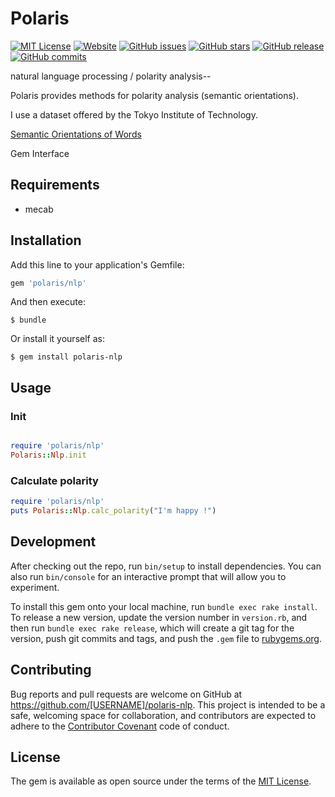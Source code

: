 # Polaris

[![MIT License](http://img.shields.io/badge/license-MIT-blue.svg?style=flat)](LICENSE)
[![Website](https://img.shields.io/website-up-down-green-red/http/shields.io.svg?maxAge=2592000)](https://rubygems.org/gems/polaris-nlp)
[![GitHub issues](https://img.shields.io/github/issues/himkt/polaris.svg)](https://github.com/himkt/polaris/issues)
[![GitHub stars](https://img.shields.io/github/stars/himkt/polaris.svg)](https://github.com/himkt/polaris/stargazers) 
[![GitHub release](https://img.shields.io/github/release/qubyte/rubidium.svg?maxAge=2592000)](https://github.com/himkt/polaris) 
[![GitHub commits](https://img.shields.io/github/commits-since/SubtitleEdit/subtitleedit/3.4.7.svg?maxAge=2592000)](https://github.com/himkt/polaris)

natural language processing / polarity analysis--

Polaris provides methods for polarity analysis (semantic orientations).  

I use a dataset offered by the Tokyo Institute of Technology.  

[Semantic Orientations of Words](http://www.lr.pi.titech.ac.jp/~takamura/pndic_en.html)  

Gem Interface

## Requirements

* mecab

## Installation

Add this line to your application's Gemfile:

```ruby
gem 'polaris/nlp'
```

And then execute:

    $ bundle

Or install it yourself as:

    $ gem install polaris-nlp

## Usage

### Init

```ruby

require 'polaris/nlp'
Polaris::Nlp.init

```

### Calculate polarity

```ruby
require 'polaris/nlp'
puts Polaris::Nlp.calc_polarity("I'm happy !")
```

## Development

After checking out the repo, run `bin/setup` to install dependencies. You can also run `bin/console` for an interactive prompt that will allow you to experiment.

To install this gem onto your local machine, run `bundle exec rake install`. To release a new version, update the version number in `version.rb`, and then run `bundle exec rake release`, which will create a git tag for the version, push git commits and tags, and push the `.gem` file to [rubygems.org](https://rubygems.org).

## Contributing

Bug reports and pull requests are welcome on GitHub at https://github.com/[USERNAME]/polaris-nlp. This project is intended to be a safe, welcoming space for collaboration, and contributors are expected to adhere to the [Contributor Covenant](contributor-covenant.org) code of conduct.


## License

The gem is available as open source under the terms of the [MIT License](http://opensource.org/licenses/MIT).

